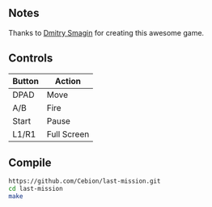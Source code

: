 ## Notes
Thanks to [Dmitry Smagin](https://github.com/dmitrysmagin/last-mission) for creating this awesome game.

## Controls

| Button | Action |
|--|--| 
|DPAD| Move|
|A/B| Fire|
|Start| Pause|
|L1/R1| Full Screen|

## Compile ## 

```bash
https://github.com/Cebion/last-mission.git
cd last-mission
make
```